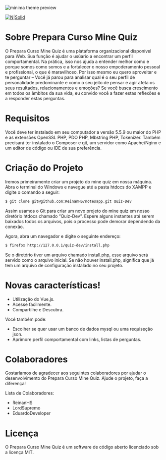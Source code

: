 ![minima theme preview](https://i.ibb.co/0C27zMm/Quiz-Logo-1-1.jpg)

[![N|Solid](https://cldup.com/dTxpPi9lDf.thumb.png)](https://nodesource.com/products/nsolid)

# Sobre Prepara Curso Mine Quiz
O Prepara Curso Mine Quiz é uma plataforma organizacional disponível para Web. Sua função é ajudar o usúario a encontrar um perfil comportamental. Na prática, isso nos ajuda a entender melhor como e porque somos como somos e a fortalecer o nosso empoderamento pessoal e profissional, o que é maravilhoso. Por isso mesmo eu quero aproveitar e te perguntar – Você já parou para analisar qual é o seu perfil de personalidade predominante e como o seu jeito de pensar e agir afeta os seus resultados, relacionamentos e emoções? Se você busca crescimento em todos os âmbitos da sua vida, eu convido você a fazer estas reflexões e a responder estas perguntas.

# Requisitos
Você deve ter instalado em seu computador a versão 5.5.9 ou maior do PHP e as extensões OpenSSL PHP, PDO PHP, Mbstring PHP, Tokenizer. Também precisará ter instalado o Composer e git, um servidor como Apache/Nginx e um editor de código ou IDE de sua preferência.
# Criação do Projeto
Iremos primeiramente criar um projeto do mine quiz em nossa máquina. Abra o terminal do Windows e navegue até a pasta htdocs do XAMPP e digite o comando a seguir:
```sh
$ git clone git@github.com:ReinanHS/notesapp.git Quiz-Dev
```
Assim usamos o Git para criar um novo projeto do mine quiz em nosso diretório htdocs chamado “Quiz-Dev”. Espere alguns instantes até serem baixados todos os arquivos, pois o processo pode demorar dependendo da conexão.

Agora, abra um navegador e digite o seguinte endereço:
```sh
$ firefox http://127.0.0.1/quiz-dev/install.php
```
Se o diretório tiver um arquivo chamado install.php, esse arquivo será servido como o arquivo inicial. Se não houver install.php, significa que já tem um arquivo de configuração instalado no seu projeto.
# Novas características!

  - Utilização do Vue.js.
  - Acesse facilmente.
  - Compartilhe e Descubra.

Você também pode:
  - Escolher se quer usar um banco de dados mysql ou uma requiseção json.
  - Aprimore perfil comportamental com links, listas de perguntas.

# Colaboradores
Gostaríamos de agradecer aos seguintes colaboradores por ajudar o desenvolvimento do Prepara Curso Mine Quiz. Ajude o projeto, faça a diferença!

Lista de Colaboradores:
- ReinanHS
- LordSupremo
- EduardoDeveloper

# Licença
O Prepara Curso Mine Quiz é um software de código aberto licenciado sob a licença MIT.